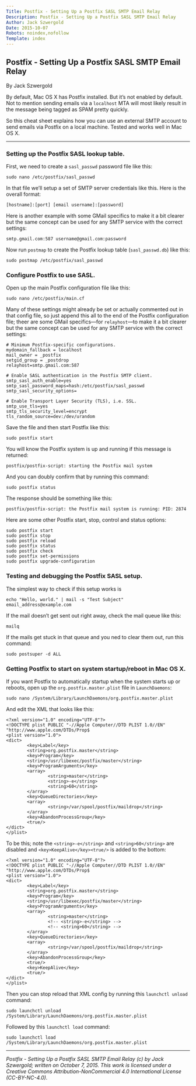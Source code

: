 ```yaml
---
Title: Postfix - Setting Up a Postfix SASL SMTP Email Relay
Description: Postfix - Setting Up a Postfix SASL SMTP Email Relay
Author: Jack Szwergold
Date: 2015-10-07
Robots: noindex,nofollow
Template: index
---
```


## Postfix - Setting Up a Postfix SASL SMTP Email Relay

By Jack Szwergold

By default, Mac OS X has Postfix installed. But it’s not enabled by default. Not to mention sending emails via a `localhost` MTA will most likely result in the message being tagged as SPAM pretty quickly.

So this cheat sheet explains how you can use an external SMTP account to send emails via Postfix on a local machine. Tested and works well in Mac OS X.

***

### Setting up the Postfix SASL lookup table.

First, we need to create a `sasl_passwd` password file like this:

    sudo nano /etc/postfix/sasl_passwd

In that file we’ll setup a set of SMTP server credentials like this. Here is the overall format:

    [hostname]:[port] [email username]:[password]

Here is another example with some GMail specifics to make it a bit clearer but the same concept can be used for any SMTP service with the correct settings:

    smtp.gmail.com:587 username@gmail.com:password

Now run `postmap` to create the Postfix lookup table (`sasl_passwd.db`) like this:

	sudo postmap /etc/postfix/sasl_passwd

### Configure Postfix to use SASL.

Open up the main Postfix configuration file like this:

	sudo nano /etc/postfix/main.cf

Many of these settings might already be set or actually commented out in that config file, so just append this all to the end of the Postfix configuration file; theer are some GMail specifics—for `relayhost`—to make it a bit clearer but the same concept can be used for any SMTP service with the correct settings:

	# Minimum Postfix-specific configurations.
	mydomain_fallback = localhost
	mail_owner = _postfix
	setgid_group = _postdrop
	relayhost=smtp.gmail.com:587
	
	# Enable SASL authentication in the Postfix SMTP client.
	smtp_sasl_auth_enable=yes
	smtp_sasl_password_maps=hash:/etc/postfix/sasl_passwd
	smtp_sasl_security_options=
	
	# Enable Transport Layer Security (TLS), i.e. SSL.
	smtp_use_tls=yes
	smtp_tls_security_level=encrypt
	tls_random_source=dev:/dev/urandom

Save the file and then start Postfix like this:

	sudo postfix start

You will know the Postfix system is up and running if this message is returned:

    postfix/postfix-script: starting the Postfix mail system

And you can doubly confirm that by running this command:

    sudo postfix status

The response should be something like this:

    postfix/postfix-script: the Postfix mail system is running: PID: 2874

Here are some other Postfix start, stop, control and status options:

	sudo postfix start
	sudo postfix stop
	sudo postfix reload
	sudo postfix status
	sudo postfix check
	sudo postfix set-permissions
	sudo postfix upgrade-configuration

### Testing and debugging the Postfix SASL setup.

The simplest way to check if this setup works is

	echo "Hello, world." | mail -s "Test Subject" email_address@example.com

If the mail doesn’t get sent out right away, check the mail queue like this:

	mailq

If the mails get stuck in that queue and you ned to clear them out, run this command:

	sudo postsuper -d ALL

### Getting Postfix to start on system startup/reboot in Mac OS X.

If you want Postfix to automatically startup when the system starts up or reboots, open up the `org.postfix.master.plist` file in `LaunchDaemons`:

    sudo nano /System/Library/LaunchDaemons/org.postfix.master.plist

And edit the XML that looks like this:

	<?xml version="1.0" encoding="UTF-8"?>
	<!DOCTYPE plist PUBLIC "-//Apple Computer//DTD PLIST 1.0//EN" "http://www.apple.com/DTDs/Prop$
	<plist version="1.0">
	<dict>
	        <key>Label</key>
	        <string>org.postfix.master</string>
	        <key>Program</key>
	        <string>/usr/libexec/postfix/master</string>
	        <key>ProgramArguments</key>
	        <array>
	                <string>master</string>
	                <string>-e</string>
	                <string>60</string>
	        </array>
	        <key>QueueDirectories</key>
	        <array>
	                <string>/var/spool/postfix/maildrop</string>
	        </array>
	        <key>AbandonProcessGroup</key>
	        <true/>
	</dict>
	</plist>

To be this; note the `<string>-e</string>` and `<string>60</string>` are disabled and `<key>KeepAlive</key><true/>` is added to the bottom:

	<?xml version="1.0" encoding="UTF-8"?>
	<!DOCTYPE plist PUBLIC "-//Apple Computer//DTD PLIST 1.0//EN" "http://www.apple.com/DTDs/Prop$
	<plist version="1.0">
	<dict>
	        <key>Label</key>
	        <string>org.postfix.master</string>
	        <key>Program</key>
	        <string>/usr/libexec/postfix/master</string>
	        <key>ProgramArguments</key>
	        <array>
	                <string>master</string>
	                <!-- <string>-e</string> -->
	                <!-- <string>60</string> -->
	        </array>
	        <key>QueueDirectories</key>
	        <array>
	                <string>/var/spool/postfix/maildrop</string>
	        </array>
	        <key>AbandonProcessGroup</key>
	        <true/>
	        <key>KeepAlive</key>
	        <true/>
	</dict>
	</plist>

Then you can stop reload that XML config by running this `launchctl unload` command:

	sudo launchctl unload /System/Library/LaunchDaemons/org.postfix.master.plist

Followed by this `launchctl load` command:

	sudo launchctl load /System/Library/LaunchDaemons/org.postfix.master.plist

***

*Postfix - Setting Up a Postfix SASL SMTP Email Relay (c) by Jack Szwergold; written on October 7, 2015. This work is licensed under a Creative Commons Attribution-NonCommercial 4.0 International License (CC-BY-NC-4.0).*
